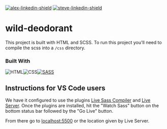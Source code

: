 [![alex-linkedin-shield]][alex-linkedin-url]
[![steve-linkedin-shield]][steve-linkedin-url]

# wild-deodorant

This project is built with HTML and SCSS.
To run this project you'll need to compile the scss into a `/css` directory.

### Built With

![HTML][Html]![CSS][Css][![SASS][Sass]][Sass-url]

## Instructions for VS Code users

We have it configured to use the plugins [Live Sass Compiler](https://marketplace.visualstudio.com/items?itemName=ritwickdey.live-sass) and [Live Server](https://marketplace.visualstudio.com/items?itemName=ritwickdey.LiveServer). Once the plugins are installed, hit the "Watch Sass" button on the bottom status bar followed by the "Go Live" button.

From there go to [localhost:5500](http://localhost:5500) or the location given by Live Server.

[alex-linkedin-shield]: https://img.shields.io/badge/-Alex's_LinkedIn-black.svg?style=for-the-badge&logo=linkedin&colorB=555
[alex-linkedin-url]: https://www.linkedin.com/in/alexcurtisslep/
[steve-linkedin-url]: https://www.linkedin.com/in/stevesmodish/
[steve-linkedin-shield]: https://img.shields.io/badge/-Steve's_LinkedIn-black.svg?style=for-the-badge&logo=linkedin&colorB=555
[Html]: https://img.shields.io/badge/HTML-239120?style=for-the-badge&logo=html5&logoColor=white
[Css]: https://img.shields.io/badge/CSS-239120?&style=for-the-badge&logo=css3&logoColor=white
[Sass-url]: https://sass-lang.com/
[Sass]: https://img.shields.io/badge/Sass-CC6699?style=for-the-badge&logo=sass&logoColor=white
